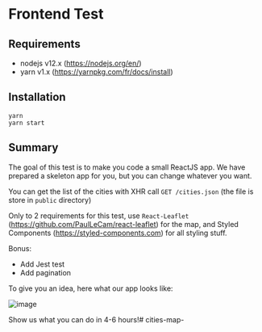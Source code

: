 # Frontend Test

## Requirements

- nodejs v12.x (https://nodejs.org/en/)
- yarn v1.x (https://yarnpkg.com/fr/docs/install)

## Installation

```
yarn
yarn start
```

## Summary

The goal of this test is to make you code a small ReactJS app. We have prepared a skeleton app for you, but you can change whatever you want.

You can get the list of the cities with XHR call `GET /cities.json` (the file is store in `public` directory)

Only to 2 requirements for this test, use `React-Leaflet` (https://github.com/PaulLeCam/react-leaflet) for the map, and Styled Components (https://styled-components.com) for all styling stuff.

Bonus:
 - Add Jest test
 - Add pagination

To give you an idea, here what our app looks like:

![image](https://user-images.githubusercontent.com/582703/74224843-e1d95980-4cb9-11ea-824d-650135e226f5.png)

Show us what you can do in 4-6 hours!# cities-map-
